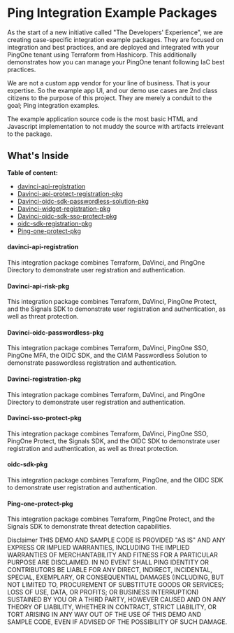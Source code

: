 # Ping Integration Example Packages

As the start of a new initiative called "The Developers' Experience", we are creating case-specific integration example packages. They are focused on integration and best practices, and are deployed and integrated with your PingOne tenant using Terraform from Hashicorp. This additionally demonstrates how you can manage your PingOne tenant following IaC best practices.

We are not a custom app vendor for your line of business. That is your expertise. So the example app UI, and our demo use cases are 2nd class citizens to the purpose of this project. They are merely a conduit to the goal; Ping integration examples.

The example application source code is the most basic HTML and Javascript implementation to not muddy the source with artifacts irrelevant to the package.

## What's Inside

**Table of content:**
- [davinci-api-registration](#item-one)
- [Davinci-api-protect-registration-pkg](#item-two)
- [Davinci-oidc-sdk-passwordless-solution-pkg](#item-three)
- [Davinci-widget-registration-pkg](#item-four)
- [Davinci-oidc-sdk-sso-protect-pkg](#item-five)
- [oidc-sdk-registration-pkg](#item-six)
- [Ping-one-protect-pkg](#item-seven)

<!-- TOC headings -->
<a id="item-one"></a>
#### davinci-api-registration
This integration package combines Terraform, DaVinci, and PingOne Directory to demonstrate user registration and authentication.

<a id="item-two"></a>
#### Davinci-api-risk-pkg
This integration package combines Terraform, DaVinci, PingOne Protect, and the Signals SDK to demonstrate user registration and authentication, as well as threat protection.

<a id="item-three"></a>
#### Davinci-oidc-passwordless-pkg
This integration package combines Terraform, DaVinci, PingOne SSO, PingOne MFA, the OIDC SDK, and the CIAM Passwordless Solution to demonstrate passwordless registration and authentication.

<a id="item-four"></a>
#### Davinci-registration-pkg
This integration package combines Terraform, DaVinci, and PingOne Directory to demonstrate user registration and authentication.

<a id="item-five"></a>
#### Davinci-sso-protect-pkg
This integration package combines Terraform, DaVinci, PingOne SSO, PingOne Protect, the Signals SDK, and the OIDC SDK to demonstrate user registration and authentication, as well as threat protection.

<a id="item-six"></a>
#### oidc-sdk-pkg
This integration package combines Terraform, PingOne, and the OIDC SDK to demonstrate user registration and authentication.

<a id="item-seven"></a>
#### Ping-one-protect-pkg
This integration package combines Terraform, PingOne Protect, and the Signals SDK to demonstrate threat detection capabilities.


Disclaimer
THIS DEMO AND SAMPLE CODE IS PROVIDED "AS IS" AND ANY EXPRESS OR IMPLIED WARRANTIES, INCLUDING THE IMPLIED WARRANTIES OF MERCHANTABILITY AND FITNESS FOR A PARTICULAR PURPOSE ARE DISCLAIMED. IN NO EVENT SHALL PING IDENTITY OR CONTRIBUTORS BE LIABLE FOR ANY DIRECT, INDIRECT, INCIDENTAL, SPECIAL, EXEMPLARY, OR CONSEQUENTIAL DAMAGES (INCLUDING, BUT NOT LIMITED TO, PROCUREMENT OF SUBSTITUTE GOODS OR SERVICES; LOSS OF USE, DATA, OR PROFITS; OR BUSINESS INTERRUPTION) SUSTAINED BY YOU OR A THIRD PARTY, HOWEVER CAUSED AND ON ANY THEORY OF LIABILITY, WHETHER IN CONTRACT, STRICT LIABILITY, OR TORT ARISING IN ANY WAY OUT OF THE USE OF THIS DEMO AND SAMPLE CODE, EVEN IF ADVISED OF THE POSSIBILITY OF SUCH DAMAGE.
